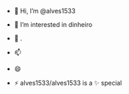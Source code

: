 - 👋 Hi, I’m @alves1533
- 👀 I’m interested in dinheiro
- 🌱 .

- 📫 
- 😄 
- ⚡ 
alves1533/alves1533 is a ✨ special
